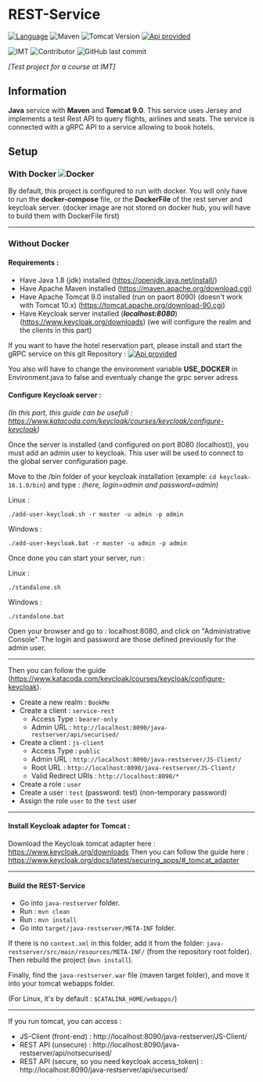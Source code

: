 # REST-Service

[![Language](https://shield.lylium.fr:/github/languages/top/KontainPluton/REST-Service?color=007396&logo=java&logoColor=white&labelColor=bd7509&style=for-the-badge)](https://openjdk.java.net/)
![Maven](https://shield.lylium.fr/badge/Use-Maven-C71A36?logo=Apache-Maven&logoColor=white&style=for-the-badge)
![Tomcat Version](https://shield.lylium.fr/badge/Use-Tomcat_9.0-F8DC75?logo=Apache-Tomcat&logoColor=white&style=for-the-badge)
[![Api provided](https://shield.lylium.fr/badge/API%20provided-REST-18b98d?logo=rest&logoColor=white&style=for-the-badge)](https://github.com/KontainPluton/REST-Service/tree/main/doc/documentation-swagger-html)

![IMT](https://shield.lylium.fr/badge/Made%20at-IMT%20Mines%20Al%C3%A8s-00bcd7?logo=mines&logoColor=white&style=for-the-badge&labelColor=black)
![Contributor](https://shield.lylium.fr:/github/contributors/KontainPluton/REST-Service?style=for-the-badge)
![GitHub last commit](https://shield.lylium.fr:/github/last-commit/KontainPluton/REST-Service?style=for-the-badge)

*[Test project for a course at IMT]*

## Information

**Java** service with **Maven** and **Tomcat 9.0**.
This service uses Jersey and implements a test Rest API to query flights, airlines and seats. The service is connected with a gRPC API to a service allowing to book hotels.

## Setup

### With Docker ![Docker](https://shield.lylium.fr/badge/-Docker-2496ED?logo=docker&logoColor=white&style=f&style=flat-square)

By default, this project is configured to run with docker. You will only have to run the **docker-compose** file, or the **DockerFile** of the rest server and keycloak server. (docker image are not stored on docker hub, you will have to build them with DockerFile first)

---

### Without Docker

#### **Requirements :**

- Have Java 1.8 (jdk) installed (https://openjdk.java.net/install/)
- Have Apache Maven installed (https://maven.apache.org/download.cgi)
- Have Apache Tomcat 9.0 installed (run on paort 8090) (doesn't work with Tomcat 10.x) (https://tomcat.apache.org/download-90.cgi)
- Have Keycloak server installed (***localhost:8080***) (https://www.keycloak.org/downloads) (we will configure the realm and the clients in this part)

If you want to have the hotel reservation part, please install and start the gRPC service on this git Repository : 
[![Api provided](https://shield.lylium.fr/badge/GitHub-gRPC--Service-00afac?logo=GitHub&logoColor=white&style=flat-square)](https://github.com/KontainPluton/gRPC-Service)

You also will have to change the environment variable **USE_DOCKER** in Environment.java to false and eventualy change the grpc server adress

#### **Configure Keycloak server :**

*(In this part, this guide can be usefull : https://www.katacoda.com/keycloak/courses/keycloak/configure-keycloak)*

Once the server is installed (and configured on port 8080 (localhost)), you must add an admin user to keycloak. This user will be used to connect to the global server configuration page. 

Move to the /bin folder of your keycloak installation (example: `cd keycloak-16.1.0/bin`) and type : 
*(here, login=admin and password=admin)*

Linux : 
```
./add-user-keycloak.sh -r master -u admin -p admin
```
Windows :
```
./add-user-keycloak.bat -r master -u admin -p admin
```

Once done you can start your server, run : 

Linux : 
```
./standalone.sh
```
Windows : 
```
./standalone.bat
```

Open your browser and go to : localhost:8080, and click on "Administrative Console". The login and password are those defined previously for the admin user.

---

Then you can follow the guide (https://www.katacoda.com/keycloak/courses/keycloak/configure-keycloak).
- Create a new realm : `BookMe`
- Create a client : `service-rest`
  - Access Type : `bearer-only`
  - Admin URL : `http://localhost:8090/java-restserver/api/securised/`
- Create a client : `js-client`
  - Access Type : `public`
  - Admin URL : `http://localhost:8090/java-restserver/JS-Client/`
  - Root URL : `http://localhost:8090/java-restserver/JS-Client/`
  - Valid Redirect URIs : `http://localhost:8090/*`
- Create a role : `user`
- Create a user : `test` (password: test) (non-temporary password)
- Assign the role `user` to the `test` user

---

#### **Install Keycloak adapter for Tomcat :**

Download the Keycloak tomcat adapter here : https://www.keycloak.org/downloads
Then you can follow the guide here : https://www.keycloak.org/docs/latest/securing_apps/#_tomcat_adapter

---

#### **Build the REST-Service**

- Go into `java-restserver` folder.
- Run : `mvn clean`
- Run : `mvn install`
- Go into `target/java-restserver/META-INF` folder.

If there is no `context.xml` in this folder, add it from the folder: `java-restserver/src/main/resources/META-INF/` (from the repository root folder). Then rebuild the project (`mvn install`).

Finally, find the `java-restserver.war` file (maven target folder), and move it into your tomcat webapps folder.

(For Linux, it's by default : `$CATALINA_HOME/webapps/`)

---

If you run tomcat, you can access : 
- JS-Client (front-end) : http://localhost:8090/java-restserver/JS-Client/
- REST API (unsecure) : http://localhost:8090/java-restserver/api/notsecurised/
- REST API (secure, so you need keycloak access_token) : http://localhost:8090/java-restserver/api/securised/
